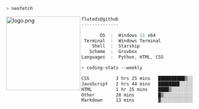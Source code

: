```zsh
> neofetch
```

<!--img align="left" src="https://github.com/fluteds.png" alt="logo.png" width="200"/>-->
<img align="left" src="https://external-content.duckduckgo.com/iu/?u=https%3A%2F%2F78.media.tumblr.com%2F975fca5f82161b190efdcaa05ffbd4ec%2Ftumblr_p6q6m9TJF01x3p3jmo1_500.png&f=1&nofb=1" alt="logo.png" width="200"/>

```csharp
fluteds@github
--------------

       OS  :  Windows 11 x64
 Terminal  :  Windows Terminal
    Shell  :  Starship
   Scheme  :  Gruvbox
Languages  :  Python, HTML, CSS
```

```zsh
> coding-stats --weekly
```

<!--START_SECTION:waka-->

```txt
CSS          3 hrs 25 mins   ██████████▒░░░░░░░░░░░░░░   40.77 %
JavaScript   2 hrs 44 mins   ████████░░░░░░░░░░░░░░░░░   32.65 %
HTML         1 hr 25 mins    ████▒░░░░░░░░░░░░░░░░░░░░   16.98 %
Other        28 mins         █▒░░░░░░░░░░░░░░░░░░░░░░░   05.58 %
Markdown     13 mins         ▓░░░░░░░░░░░░░░░░░░░░░░░░   02.63 %
```

<!--END_SECTION:waka-->
